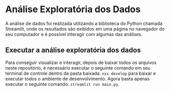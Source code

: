 # Análise Exploratória dos Dados
A análise de dados foi realizada utilizando a biblioteca do Python chamada Streamlit, onde os resultados são exibidos em uma página no navegador do seu computador e é possível interagir com algumas das análises.

## Executar a análise exploratória dos dados
Para conseguir visualizar e interagir, depois de baixar todos os arquivos neste repositório, é necessário executar o seguinte comando em seu terminal de controle dentro da pasta baixada: `nix develop` para baixar e executar todos o ambiente de desenvolvimento.
Agora basta apenas executar o seguinte comando: `streamlit run main.py`.

